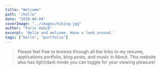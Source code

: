 ```yaml
---
title: "Welcome"
path: "/hello"
date: "2019-08-04"
coverImage: "../images/hiking.jpg"
author: "Faris Habib"
excerpt: 'Hello and welcome. Have a look around.'
tags: ["hello", "portfolio"]
---
```


> Please feel free to browse through all the links to my resume, applications portfolio, blog posts, and music in About. This website also has light/dark mode you can toggle for your viewing pleasure!
